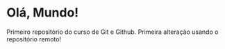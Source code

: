 # Olá, Mundo!
 Primeiro repositório do curso de Git e Github.
 Primeira alteração usando o repositório remoto!
